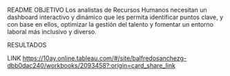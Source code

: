 README
OBJETIVO
Los analistas de Recursos Humanos necesitan un dashboard interactivo y dinámico que les 
permita identificar puntos clave, y con base en ellos, optimizar la gestión del talento y 
fomentar un entorno laboral más inclusivo y diverso.

RESULTADOS





LINK
https://10ay.online.tableau.com/#/site/balfredosanchezg-dbb0dac240/workbooks/2093458?:origin=card_share_link
